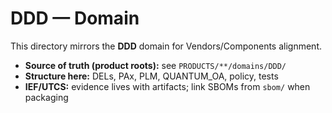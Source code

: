 # DDD — Domain

This directory mirrors the **DDD** domain for Vendors/Components alignment.

- **Source of truth (product roots):** see `PRODUCTS/**/domains/DDD/`
- **Structure here:** DELs, PAx, PLM, QUANTUM_OA, policy, tests
- **IEF/UTCS:** evidence lives with artifacts; link SBOMs from `sbom/` when packaging
